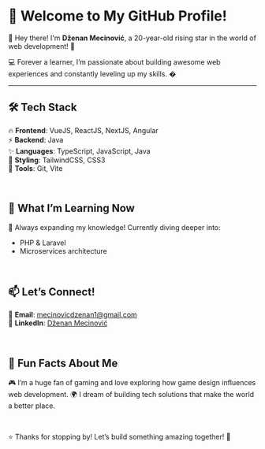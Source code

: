 # 🌟 Welcome to My GitHub Profile!

👋 Hey there! I'm **Dženan Mecinović**, a 20-year-old rising star in the world of web development! 🚀

💻 Forever a learner, I’m passionate about building awesome web experiences and constantly leveling up my skills. �

---

## 🛠️ Tech Stack

🔥 **Frontend**: VueJS, ReactJS, NextJS, Angular  
⚡ **Backend**: Java  
✨ **Languages**: TypeScript, JavaScript, Java  
🎨 **Styling**: TailwindCSS, CSS3  
🔧 **Tools**: Git, Vite

<br/>

## 🌱 What I’m Learning Now

🧠 Always expanding my knowledge! Currently diving deeper into:
- PHP & Laravel
- Microservices architecture  

<br/>

## 📫 Let’s Connect!

📧 **Email**: [mecinovicdzenan1@gmail.com](mailto:mecinovicdzenan1@gmail.com)  
💼 **LinkedIn**: [Dženan Mecinović]([https://www.linkedin.com/in/dzenan-mecinovic](https://www.linkedin.com/in/dzenan-mecinovic-209156317/))

<br/>

## 💬 Fun Facts About Me

🎮 I’m a huge fan of gaming and love exploring how game design influences web development.
🌍 I dream of building tech solutions that make the world a better place.  

<br/>

⭐ Thanks for stopping by! Let’s build something amazing together! 🚀
